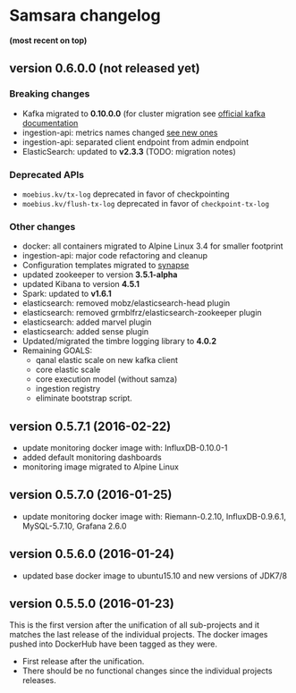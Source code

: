 # Samsara changelog
__(most recent on top)__

## version 0.6.0.0 (not released yet)

### Breaking changes

  * Kafka migrated to **0.10.0.0** (for cluster migration see [official kafka documentation](http://kafka.apache.org/documentation.html#upgrade_10)
  * ingestion-api: metrics names changed
    [see new ones](/ingestion-api/README.md)
  * ingestion-api: separated client endpoint from admin endpoint
  * ElasticSearch: updated to **v2.3.3** (TODO: migration notes)

### Deprecated APIs
  * `moebius.kv/tx-log` deprecated in favor of checkpointing
  * `moebius.kv/flush-tx-log` deprecated in favor of `checkpoint-tx-log`

### Other changes

  * docker: all containers migrated to Alpine Linux 3.4 for smaller footprint
  * ingestion-api: major code refactoring and cleanup
  * Configuration templates migrated to
    [synapse](https://github.com/BrunoBonacci/synapse)
  * updated zookeeper to version **3.5.1-alpha**
  * updated Kibana to version **4.5.1**
  * Spark: updated to **v1.6.1**
  * elasticsearch: removed mobz/elasticsearch-head plugin
  * elasticsearch: removed grmblfrz/elasticsearch-zookeeper plugin
  * elasticsearch: added marvel plugin
  * elasticsearch: added sense plugin
  * Updated/migrated the timbre logging library to **4.0.2**
  * Remaining GOALS:
    - qanal elastic scale on new kafka client
    - core elastic scale
    - core execution model (without samza)
    - ingestion registry
    - eliminate bootstrap script.

## version 0.5.7.1 (2016-02-22)

  * update monitoring docker image with: InfluxDB-0.10.0-1
  * added default monitoring dashboards
  * monitoring image migrated to Alpine Linux

## version 0.5.7.0 (2016-01-25)

  * update monitoring docker image with: Riemann-0.2.10,
    InfluxDB-0.9.6.1, MySQL-5.7.10, Grafana 2.6.0

## version 0.5.6.0 (2016-01-24)

  * updated base docker image to ubuntu15.10 and new versions of JDK7/8

## version 0.5.5.0 (2016-01-23)

This is the first version after the unification of all sub-projects
and it matches the last release of the individual projects.  The
docker images pushed into DockerHub have been tagged as they were.

  * First release after the unification.
  * There should be no functional changes since the individual projects releases.
